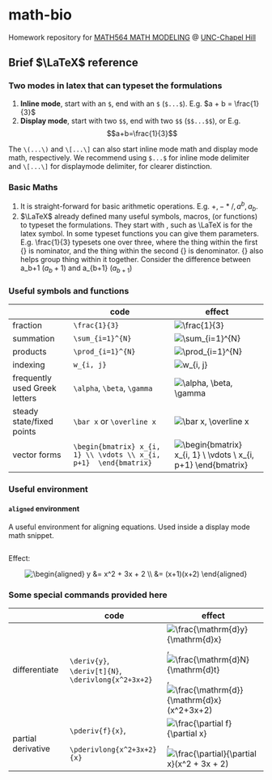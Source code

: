 # math-bio

Homework repository for [MATH564 MATH MODELING](https://www.coursicle.com/unc/courses/MATH/564/) @ [UNC-Chapel Hill](https://www.unc.edu/)

## Brief $\LaTeX$ reference

### Two modes in latex that can typeset the formulations

1. **Inline mode**, start with an `$`, end with an `$` (`$...$`). E.g. $a + b = \frac{1}{3}$
2. **Display mode**, start with two `$$`, end with two `$$` (`$$...$$`), or  E.g. $$a+b=\frac{1}{3}$$

The `\(...\)` and `\[...\]` can also start inline mode math and display mode math, respectively. We recommend using `$...$` for inline mode delimiter and `\[...\]` for displaymode delimiter, for clearer distinction.

### Basic Maths

1. It is straight-forward for basic arithmetic operations. E.g. $+, - * /, a^b, a_b$.
2. $\LaTeX$ already defined many useful symbols, macros, (or functions) to typeset the formulations. They start with \, such as \LaTeX is for the latex symbol. In some typeset functions you can give them parameters. E.g. \frac{1}{3} typesets one over three, where the thing within the first {} is nominator, and the thing within the second {} is denominator. {} also helps group thing within it together. Consider the difference between a\_b+1 ($a_b+1$) and a\_{b+1} ($a_{b+1}$)

### Useful symbols and functions



|                               | code                                                              | effect                                                                                                                                                                                                                                      |
| ----------------------------- | ----------------------------------------------------------------- | ------------------------------------------------------------------------------------------------------------------------------------------------------------------------------------------------------------------------------------------- |
| fraction                      | `\frac{1}{3}`                                                     | ![\frac{1}{3}](https://render.githubusercontent.com/render/math?math=%5Cfrac%7B1%7D%7B3%7D)                                                                                                                                                 |
| summation                     | `\sum_{i=1}^{N}`                                                  | ![\sum_{i=1}^{N}](https://render.githubusercontent.com/render/math?math=%5Csum_%7Bi%3D1%7D%5E%7BN%7D)                                                                                                                                       |
| products                      | `\prod_{i=1}^{N}`                                                 | ![\prod_{i=1}^{N}](https://render.githubusercontent.com/render/math?math=%5Cprod_%7Bi%3D1%7D%5E%7BN%7D)                                                                                                                                     |
| indexing                      | `w_{i, j}`                                                        | ![w_{i, j}](https://render.githubusercontent.com/render/math?math=w_%7Bi%2C%20j%7D)                                                                                                                                                         |
| frequently used Greek letters | `\alpha`, `\beta`, `\gamma`                                       | ![\alpha, \beta, \gamma](https://render.githubusercontent.com/render/math?math=%5Calpha%2C%20%5Cbeta%2C%20%5Cgamma)                                                                                                                         |
| steady state/fixed points     | `\bar x` or `\overline x`                                         | ![\bar x, \overline x](https://render.githubusercontent.com/render/math?math=%5Cbar%20x%2C%20%5Coverline%20x)                                                                                                                               |
| vector forms                  | `\begin{bmatrix} x_{i, 1} \\ \vdots \\ x_{i, p+1}  \end{bmatrix}` | ![\begin{bmatrix} x_{i, 1} \\ \vdots \\ x_{i, p+1} \end{bmatrix}](https://render.githubusercontent.com/render/math?math=%5Cbegin%7Bbmatrix%7D%20x_%7Bi%2C%201%7D%20%5C%5C%20%5Cvdots%20%5C%5C%20x_%7Bi%2C%20p%2B1%7D%20%5Cend%7Bbmatrix%7D) |

### Useful environment

#### `aligned` environment

A useful environment for aligning equations. Used inside a display mode math snippet.

```latex

```

Effect:
<div style="text-align:center">
<img alt="\begin{aligned} y &= x^2 + 3x + 2 \\   &= (x+1)(x+2) \end{aligned}" src="https://render.githubusercontent.com/render/math?math=%5Cbegin%7Baligned%7D%20y%20%26%3D%20x%5E2%20%2B%203x%20%2B%202%20%5C%5C%20%20%20%26%3D%20(x%2B1)(x%2B2)%20%5Cend%7Baligned%7D%20">
</div>



### Some special commands provided here

|                    | code                                                         | effect                                                                                                                                                                                                                                                                                                                                                                                                                                                                          |
| ------------------ | ------------------------------------------------------------ | ------------------------------------------------------------------------------------------------------------------------------------------------------------------------------------------------------------------------------------------------------------------------------------------------------------------------------------------------------------------------------------------------------------------------------------------------------------------------------- |
| differentiate      | `\deriv{y}`, <br> `\deriv[t]{N}`, <br>`\derivlong{x^2+3x+2}` | ![\frac{\mathrm{d}y}{\mathrm{d}x}](https://render.githubusercontent.com/render/math?math=%5Cfrac%7B%5Cmathrm%7Bd%7Dy%7D%7B%5Cmathrm%7Bd%7Dx%7D),<br>![\frac{\mathrm{d}N}{\mathrm{d}t}](https://render.githubusercontent.com/render/math?math=%5Cfrac%7B%5Cmathrm%7Bd%7DN%7D%7B%5Cmathrm%7Bd%7Dt%7D),<br>![\frac{\mathrm{d}}{\mathrm{d}x}(x^2+3x+2)](https://render.githubusercontent.com/render/math?math=%5Cfrac%7B%5Cmathrm%7Bd%7D%7D%7B%5Cmathrm%7Bd%7Dx%7D(x%5E2%2B3x%2B2)) |
| partial derivative | `\pderiv{f}{x}`, <br><br>`\pderivlong{x^2+3x+2}{x}`          | ![\frac{\partial f}{\partial x}](https://render.githubusercontent.com/render/math?math=%5Cfrac%7B%5Cpartial%20f%7D%7B%5Cpartial%20x%7D), <br>![\frac{\partial}{\partial x}(x^2 + 3x + 2)](https://render.githubusercontent.com/render/math?math=%5Cfrac%7B%5Cpartial%7D%7B%5Cpartial%20x%7D(x%5E2%20%2B%203x%20%2B%202))                                                                                                                                                        |
